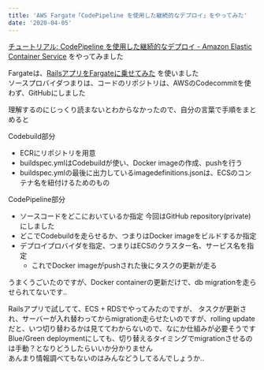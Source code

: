 ```yaml
---
title: 'AWS Fargate「CodePipeline を使用した継続的なデプロイ」をやってみた'
date: '2020-04-05'
---
```


[チュートリアル: CodePipeline を使用した継続的なデプロイ \- Amazon Elastic Container Service](https://docs.aws.amazon.com/ja_jp/AmazonECS/latest/developerguide/ecs-cd-pipeline.html) をやってみました

Fargateは、[RailsアプリをFargateに乗せてみた](/aws-fargate) を使いました  
ソースプロバイダつまりは、コードのリポジトリは、AWSのCodecommitを使わず、GitHubにしました

理解するのにじっくり読まないとわからなかったので、自分の言葉で手順をまとめると  

Codebuild部分

- ECRにリポジトリを用意
- buildspec.ymlはCodebuildが使い、Docker imageの作成、pushを行う
- buildspec.ymlの最後に出力しているimagedefinitions.jsonは、ECSのコンテナ名を紐付けるためのもの

CodePipeline部分  

- ソースコードをどこにおいているか指定 今回はGitHub repository(private)にしました
- どこでCodebuildを走らせるか、つまりはDocker imageをビルドするか指定
- デプロイプロバイダを指定、つまりはECSのクラスター名、サービス名を指定
  - これでDocker imageがpushされた後にタスクの更新が走る

うまくうごいたのですが、Docker containerの更新だけで、db migrationを走らせられてないです..

Railsアプリで試してて、ECS + RDSでやってみたのですが、
タスクが更新され、サーバーが入れ替わってからmigration走らせたいのですが、rolling updateだと、いつ切り替わるかは見ててわからないので、なにか仕組みが必要そうです  
Blue/Green deploymentにしても、切り替えるタイミングでmigrationさせるのは手動？となりどうしたらいいか分かりません  
あんまり情報調べてもないのはみんなどうしてるんでしょうか..